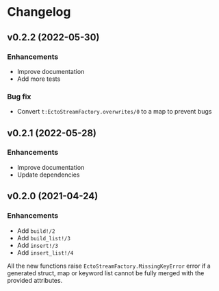 # Changelog

## v0.2.2 (2022-05-30)

### Enhancements

  * Improve documentation
  * Add more tests

### Bug fix

  * Convert `t:EctoStreamFactory.overwrites/0` to a map to prevent bugs

## v0.2.1 (2022-05-28)

### Enhancements

  * Improve documentation
  * Update dependencies

## v0.2.0 (2021-04-24)

### Enhancements

  * Add `build!/2`
  * Add `build_list!/3`
  * Add `insert!/3`
  * Add `insert_list!/4`

All the new functions raise `EctoStreamFactory.MissingKeyError` error if a generated struct, map or keyword list cannot be fully merged with the provided attributes.

